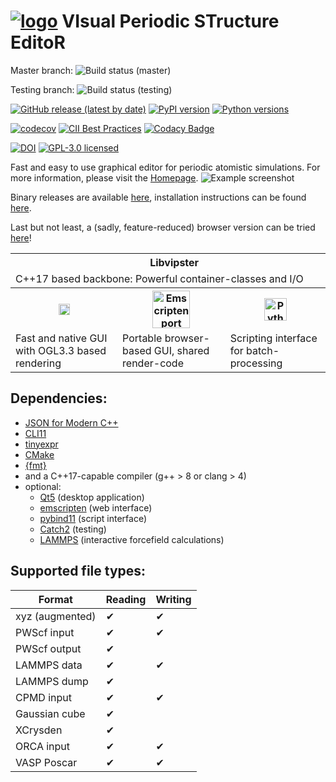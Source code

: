 # [![logo](util/vipster.png)](https://sgsaenger.github.io/vipster) VIsual Periodic STructure EditoR

Master branch:
![Build status (master)](https://github.com/sgsaenger/vipster/workflows/Build/badge.svg?branch=master)

Testing branch:
![Build status (testing)](https://github.com/sgsaenger/vipster/workflows/Build/badge.svg?branch=testing)

[![GitHub release (latest by date)](https://img.shields.io/github/v/release/sgsaenger/vipster)](https://github.com/sgsaenger/vipster/releases)
[![PyPI version](https://img.shields.io/pypi/v/vipster)](https://pypi.org/project/vipster)
[![Python versions](https://img.shields.io/pypi/pyversions/vipster)](https://pypi.org/project/vipster)

[![codecov](https://codecov.io/gh/sgsaenger/vipster/branch/master/graph/badge.svg)](https://codecov.io/gh/sgsaenger/vipster)
[![CII Best Practices](https://bestpractices.coreinfrastructure.org/projects/2166/badge)](https://bestpractices.coreinfrastructure.org/projects/2166)
[![Codacy Badge](https://api.codacy.com/project/badge/Grade/a276a159c93f47768c59dc264750f9f5)](https://app.codacy.com/manual/sgsaenger/vipster/dashboard)

[![DOI](https://zenodo.org/badge/21859848.svg)](https://zenodo.org/badge/latestdoi/21859848)
[![GPL-3.0 licensed](https://img.shields.io/github/license/sgsaenger/vipster)](https://www.gnu.org/licenses/gpl-3.0.html)

Fast and easy to use graphical editor for periodic atomistic simulations.
For more information, please visit the [Homepage](https://sgsaenger.github.io/vipster).
![Example screenshot](gh-pages/images/screenshot.png)

Binary releases are available [here](https://github.com/sgsaenger/vipster/releases),
installation instructions can be found [here](INSTALL.md).

Last but not least, a (sadly, feature-reduced) browser version can be tried [here](https://sgsaenger.github.io/vipster/emscripten/index.html)!

<table align="center">
  <tr>
    <th colspan=3>
      <img src="util/vipster.png" height=16>
      Libvipster
    </th>
  </tr>
  <tr>
    <td colspan=3>C++17 based backbone: Powerful container-classes and I/O</td>
  </tr>
  <tr>
    <th>
      <img src="https://s3-eu-west-1.amazonaws.com/qt-files/logos/built-with-Qt_Horizontal_Small.png" alt="Qt GUI" height=18>
    </th>
    <th>
      <img src="https://raw.githubusercontent.com/emscripten-core/emscripten/master/media/switch_logo.png" alt="Emscripten port" height=60>
    </th>
    <th>
      <img src="https://www.python.org/static/community_logos/python-logo-master-v3-TM.png" alt="Python bindings" height=36>
    </th>
  </tr>
  <tr>
    <td>Fast and native GUI with OGL3.3 based rendering</td>
    <td>Portable browser-based GUI, shared render-code</td>
    <td>Scripting interface for batch-processing</td>
  </tr>
</table>

## Dependencies:

- [JSON for Modern C++](https://github.com/nlohmann/json) 
- [CLI11](https://github.com/CLIUtils/CLI11) 
- [tinyexpr](https://github.com/codeplea/tinyexpr) 
- [CMake](https://cmake.org)
- [{fmt}](https://github.com/fmtlib/fmt)
- and a C++17-capable compiler (g++ > 8 or clang > 4)
- optional:
    - [Qt5](https://www.qt.io) (desktop application)
    - [emscripten](http://kripken.github.io/emscripten-site) (web interface)
    - [pybind11](https://github.com/pybind/pybind11) (script interface)
    - [Catch2](https://github.com/catchorg/Catch2) (testing)
    - [LAMMPS](https://lammps.sandia.gov) (interactive forcefield calculations)

## Supported file types:

| Format          | Reading  | Writing  |
|-----------------|----------|----------|
| xyz (augmented) | &#10004; | &#10004; |
| PWScf input     | &#10004; | &#10004; |
| PWScf output    | &#10004; |          |
| LAMMPS data     | &#10004; | &#10004; |
| LAMMPS dump     | &#10004; |          |
| CPMD input      | &#10004; | &#10004; |
| Gaussian cube   | &#10004; |          |
| XCrysden        | &#10004; |          |
| ORCA input      | &#10004; | &#10004; |
| VASP Poscar     | &#10004; | &#10004; |
